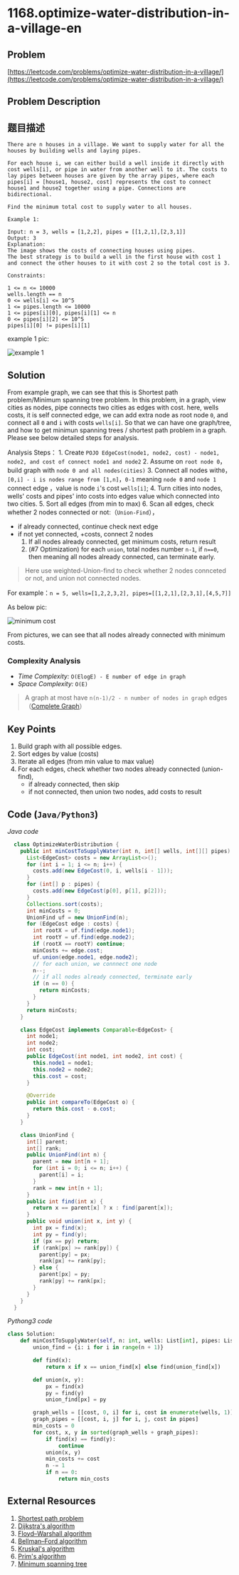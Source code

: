 # 1168.optimize-water-distribution-in-a-village-en

## Problem

[https://leetcode.com/problems/optimize-water-distribution-in-a-village/](https://leetcode.com/problems/optimize-water-distribution-in-a-village/)

## Problem Description

## 题目描述

```text
There are n houses in a village. We want to supply water for all the houses by building wells and laying pipes.

For each house i, we can either build a well inside it directly with cost wells[i], or pipe in water from another well to it. The costs to lay pipes between houses are given by the array pipes, where each pipes[i] = [house1, house2, cost] represents the cost to connect house1 and house2 together using a pipe. Connections are bidirectional.

Find the minimum total cost to supply water to all houses.

Example 1:

Input: n = 3, wells = [1,2,2], pipes = [[1,2,1],[2,3,1]]
Output: 3
Explanation: 
The image shows the costs of connecting houses using pipes.
The best strategy is to build a well in the first house with cost 1 and connect the other houses to it with cost 2 so the total cost is 3.

Constraints:

1 <= n <= 10000
wells.length == n
0 <= wells[i] <= 10^5
1 <= pipes.length <= 10000
1 <= pipes[i][0], pipes[i][1] <= n
0 <= pipes[i][2] <= 10^5
pipes[i][0] != pipes[i][1]
```

example 1 pic:

![example 1](https://tva1.sinaimg.cn/large/007S8ZIlly1ghltymocpgj30ci0bc3z0.jpg)

## Solution

From example graph, we can see that this is Shortest path problem/Minimum spanning tree problem. In this problem, in a graph, view cities as nodes, pipe connects two cities as edges with cost. here, wells costs, it is self connected edge, we can add extra node as root node `0`, and connect all `0` and `i` with costs `wells[i]`. So that we can have one graph/tree, and how to get minimun spanning trees / shortest path problem in a graph. Please see below detailed steps for analysis.

Analysis Steps： 1. Create `POJO EdgeCost(node1, node2, cost) - node1, node2, and cost of connect node1 and node2` 2. Assume on `root node 0`，build graph with `node 0 and all nodes(cities)` 3. Connect all nodes with`0`，`[0,i] - i is nodes range from [1,n]`，`0-1` meaning `node 0` and `node 1` connect edge ，value is node `i`'s cost `wells[i]`; 4. Turn cities into nodes, wells' costs and pipes' into costs into edges value which connected into two cities. 5. Sort all edges \(from min to max\) 6. Scan all edges, check whether 2 nodes connected or not:（`Union-Find`），

* if already connected, continue check next edge
* if not yet connected, +costs, connect 2 nodes
  1. If all nodes already connected, get minimum costs, return result
  2. \(\#7 Optimization\) for each `union`, total nodes number `n-1`, if `n==0`, then meaning all nodes already connected, can terminate early.

> Here use weighted-Union-find to check whether 2 nodes connceted or not, and union not connected nodes.

For example：`n = 5, wells=[1,2,2,3,2], pipes=[[1,2,1],[2,3,1],[4,5,7]]`

As below pic:

![minimum cost](https://tva1.sinaimg.cn/large/007S8ZIlly1ghltyopr5zj31400u0nfs.jpg)

From pictures, we can see that all nodes already connected with minimum costs.

### Complexity Analysis

* _Time Complexity:_ `O(ElogE) - E number of edge in graph`
* _Space Complexity:_ `O(E)`

> A graph at most have `n(n-1)/2 - n number of nodes in graph` edges （[Complete Graph](https://www.wikiwand.com/en/Complete_graph)）

## Key Points

1. Build graph with all possible edges.
2. Sort edges by value \(costs\)
3. Iterate all edges \(from min value to max value\)
4. For each edges, check whether two nodes already connected \(union-find\),
   * if already connected, then skip
   * if not connected, then union two nodes, add costs to result

## Code \(`Java/Python3`\)

_Java code_

```java
  class OptimizeWaterDistribution {
    public int minCostToSupplyWater(int n, int[] wells, int[][] pipes) {
      List<EdgeCost> costs = new ArrayList<>();
      for (int i = 1; i <= n; i++) {
        costs.add(new EdgeCost(0, i, wells[i - 1]));
      }
      for (int[] p : pipes) {
        costs.add(new EdgeCost(p[0], p[1], p[2]));
      }
      Collections.sort(costs);
      int minCosts = 0;
      UnionFind uf = new UnionFind(n);
      for (EdgeCost edge : costs) {
        int rootX = uf.find(edge.node1);
        int rootY = uf.find(edge.node2);
        if (rootX == rootY) continue;
        minCosts += edge.cost;
        uf.union(edge.node1, edge.node2);
        // for each union, we connnect one node
        n--;
        // if all nodes already connected, terminate early
        if (n == 0) {
          return minCosts;
        }
      }
      return minCosts;
    }

    class EdgeCost implements Comparable<EdgeCost> {
      int node1;
      int node2;
      int cost;
      public EdgeCost(int node1, int node2, int cost) {
        this.node1 = node1;
        this.node2 = node2;
        this.cost = cost;
      }

      @Override
      public int compareTo(EdgeCost o) {
        return this.cost - o.cost;
      }
    }

    class UnionFind {
      int[] parent;
      int[] rank;
      public UnionFind(int n) {
        parent = new int[n + 1];
        for (int i = 0; i <= n; i++) {
          parent[i] = i;
        }
        rank = new int[n + 1];
      }
      public int find(int x) {
        return x == parent[x] ? x : find(parent[x]);
      }
      public void union(int x, int y) {
        int px = find(x);
        int py = find(y);
        if (px == py) return;
        if (rank[px] >= rank[py]) {
          parent[py] = px;
          rank[px] += rank[py];
        } else {
          parent[px] = py;
          rank[py] += rank[px];
        }
      }
    }
  }
```

_Pythong3 code_

```python
class Solution:
    def minCostToSupplyWater(self, n: int, wells: List[int], pipes: List[List[int]]) -> int:
        union_find = {i: i for i in range(n + 1)}

        def find(x):
            return x if x == union_find[x] else find(union_find[x])

        def union(x, y):
            px = find(x)
            py = find(y)
            union_find[px] = py

        graph_wells = [[cost, 0, i] for i, cost in enumerate(wells, 1)]
        graph_pipes = [[cost, i, j] for i, j, cost in pipes]
        min_costs = 0
        for cost, x, y in sorted(graph_wells + graph_pipes):
            if find(x) == find(y):
                continue
            union(x, y)
            min_costs += cost
            n -= 1
            if n == 0:
                return min_costs
```

## External Resources

1. [Shortest path problem](https://www.wikiwand.com/en/Shortest_path_problem)
2. [Dijkstra's algorithm](https://www.wikiwand.com/en/Dijkstra%27s_algorithm)
3. [Floyd–Warshall algorithm](https://www.wikiwand.com/en/Floyd%E2%80%93Warshall_algorithm)
4. [Bellman–Ford algorithm](https://www.wikiwand.com/en/Bellman%E2%80%93Ford_algorithm)
5. [Kruskal's algorithm](https://www.wikiwand.com/en/Kruskal%27s_algorithm)
6. [Prim's algorithm](https://www.wikiwand.com/en/Prim%27s_algorithm)
7. [Minimum spanning tree](https://www.wikiwand.com/en/Minimum_spanning_tree)

